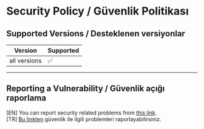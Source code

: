 # Security Policy / Güvenlik Politikası

## Supported Versions / Desteklenen versiyonlar

| Version        | Supported          |
| -------------- | ------------------ |
| all versions   | :white_check_mark: |
  
-------------------------------------------------
## Reporting a Vulnerability / Güvenlik açığı raporlama
  
[EN] You can report security related problems from [this link](https://github.com/symbuzzer/Turkish-Ad-Hosts/security/advisories/new).  
[TR] [Bu linkten](https://github.com/symbuzzer/Turkish-Ad-Hosts/security/advisories/new) güvenlik ile ilgili problemleri raporlayabilirsiniz.  
